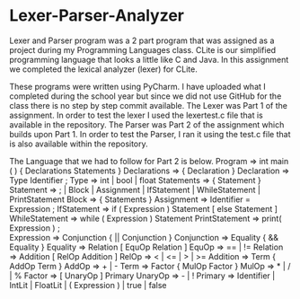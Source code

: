 # Lexer-Parser-Analyzer
Lexer and Parser program was a 2 part program that was assigned as a project during my Programming Languages class.
CLite is our simplified programming language that looks a little like C and Java. In this assignment we completed the lexical analyzer (lexer) for CLite.

These programs were written using PyCharm. I have uploaded what I completed during the school year but since we did not use GitHub for the class there is no step by step commit available. 
The Lexer was Part 1 of the assignment. In order to test the lexer I used the lexertest.c file that is available in the repository.
The Parser was Part 2 of the assignment which builds upon Part 1. In order to test the Parser, I ran it using the test.c file that is also available within the repository. 

The Language that we had to follow for Part 2 is below.
  Program         ⇒  int  main ( ) { Declarations Statements }
  Declarations    ⇒  { Declaration }
  Declaration     ⇒  Type  Identifier  ;
  Type            ⇒  int | bool | float
  Statements      ⇒  { Statement }
  Statement       ⇒  ; | Block | Assignment | IfStatement 
                       | WhileStatement | PrintStatement
  Block           ⇒  { Statements }
  Assignment      ⇒  Identifier = Expression ;
  IfStatement     ⇒  if ( Expression ) Statement [ else Statement ]
  WhileStatement  ⇒  while ( Expression ) Statement 
  PrintStatement  ⇒  print( Expression ) ;  
  Expression      ⇒  Conjunction { || Conjunction }
  Conjunction     ⇒  Equality { && Equality }
  Equality        ⇒  Relation [ EquOp Relation ]
  EquOp           ⇒  == | != 
  Relation        ⇒  Addition [ RelOp Addition ]
  RelOp           ⇒  < | <= | > | >= 
  Addition        ⇒  Term { AddOp Term }
  AddOp           ⇒  + | -
  Term            ⇒  Factor { MulOp Factor }
  MulOp           ⇒  * | / | %
  Factor          ⇒  [ UnaryOp ] Primary
  UnaryOp         ⇒  - | !
  Primary         ⇒  Identifier | IntLit | FloatLit | ( Expression ) | true | false
